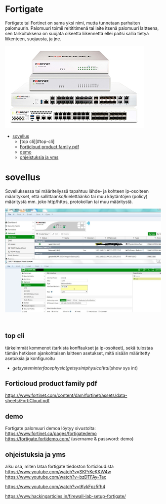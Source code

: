 # Fortigate

Fortigate tai Fortinet on sama yksi nimi, mutta tunnetaan parhaiten palomuurin. Palomuuri toimii reitititimenä tai laite itsenä palomuuri laitteena, sen tarkoituksena on suojata oikeetta liikennettä ellei paitsi sallia tietyä liikenteen, suojausta, ja jne.

![Alt text](images/fortigate-devices-1.jpg)

- [sovellus](#sovellus)
  * [top cli][#top-cli]
  * [Forticloud product family pdf](#Forticloud-product-family-pdf)
  * [demo](#demo)
  * [ohjeistuksia ja yms](#ohjeistuksia-ja-yms)

# sovellus

Sovelluksessa tai määritellyssä tapahtuu lähde- ja kohteen ip-osoiteen määritykset, että sallittaanko/kielettäänkö tai muu käytäntöjen (policy) määritystä mm. joko http/https, protokollan tai muu määritystä.

![Alt text](images/fortigate-software-1.jpeg)

<br>

## top cli
tärkeimmät kommenot (tarkista konffaukset ja ip-osoiteet), sekä tulostaa tämän hetkisen ajankohtaisen laitteen asetukset, mitä sisään määritetty asetuksia ja konfiguroitu

- $get system interface physic (get sys int physical) tai ($show sys int)

## Forticloud product family pdf

https://www.fortinet.com/content/dam/fortinet/assets/data-sheets/FortiCloud.pdf

## demo

Fortigate palomuuri demoa löytyy sivustolta:
https://www.fortinet.ca/pages/fortigatedemo 
https://fortigate.fortidemo.com/ (username & password: demo)

## ohjeistuksia ja yms
alku osa, miten lataa fortigate tiedoston forticloud:sta <br>
https://www.youtube.com/watch?v=SKPrKeKKW4w <br>
https://www.youtube.com/watch?v=bzDTFAy-Tac <br>

https://www.youtube.com/watch?v=tKykFpz5fh4 <br>

https://www.hackingarticles.in/firewall-lab-setup-fortigate/ <br>



